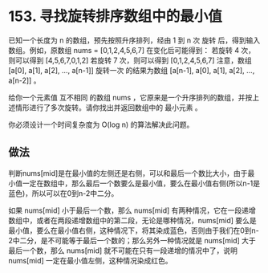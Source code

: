 # 153. 寻找旋转排序数组中的最小值

已知一个长度为 n 的数组，预先按照升序排列，经由 1 到 n 次 旋转 后，得到输入数组。例如，原数组 nums = [0,1,2,4,5,6,7] 在变化后可能得到：
若旋转 4 次，则可以得到 [4,5,6,7,0,1,2]
若旋转 7 次，则可以得到 [0,1,2,4,5,6,7]
注意，数组 [a[0], a[1], a[2], ..., a[n-1]] 旋转一次 的结果为数组 [a[n-1], a[0], a[1], a[2], ..., a[n-2]] 。

给你一个元素值 互不相同 的数组 nums ，它原来是一个升序排列的数组，并按上述情形进行了多次旋转。请你找出并返回数组中的 最小元素 。

你必须设计一个时间复杂度为 O(log n) 的算法解决此问题。

## 做法

判断nums[mid]是在最小值的左侧还是右侧，可以和最后一个数比大小，由于最小值一定在数组中，那么最后一个数要么是最小值，要么在最小值右侧(所以n-1是蓝色)，所以可以在0到n-2中二分。

如果 nums[mid] 小于最后一个数，那么 nums[mid] 有两种情况，它在一段递增数组中，或者在两段递增数组中的第二段，无论是哪种情况，nums[mid] 要么是最小值，要么在最小值右侧，这种情况下，将其染成蓝色，否则由于我们在0到n-2中二分，是不可能等于最后一个数的；那么另外一种情况就是 nums[mid] 大于最后一个数，那么 nums[mid] 就不可能在只有一段递增的情况中了，说明 nums[mid] 一定在最小值左侧，这种情况染成红色。